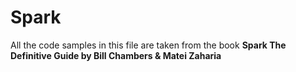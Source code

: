 # Spark
All the code samples in this file are taken from the book **Spark The Definitive Guide by Bill Chambers & Matei Zaharia**
